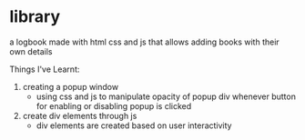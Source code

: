 # library

a logbook made with html css and js that allows adding books with their own details

Things I've Learnt:
1. creating a popup window 
    - using css and js to manipulate opacity of popup div whenever button for enabling or disabling popup is clicked
2. create div elements through js
    - div elements are created based on user interactivity






<!-- Draft:
1. Additions are layed out with cards
2. Ideal Card Layout:
![Alt text](./photos/image.png)


Flow (draft):
1. addEventListener for new book button
2. redirect to addBookToLibrary()
3. 
 -->

